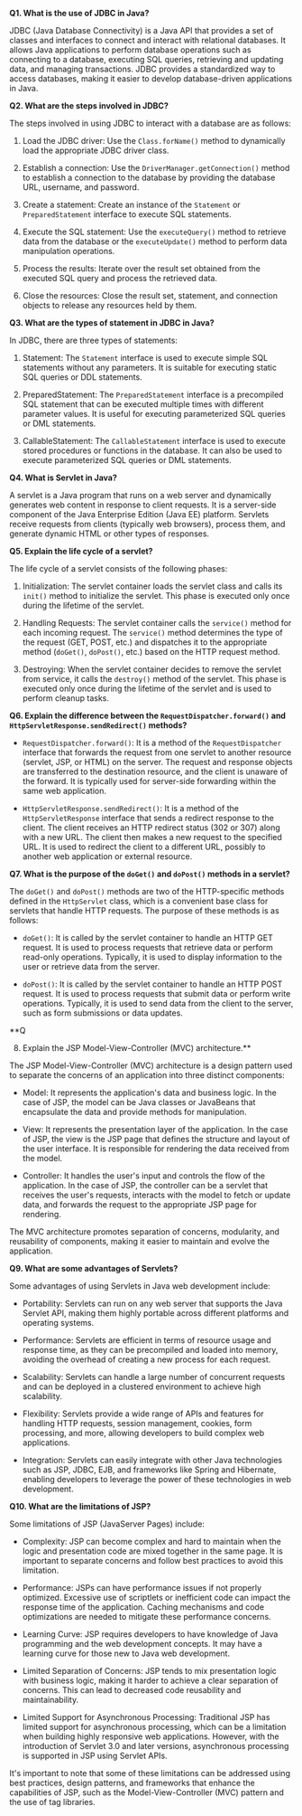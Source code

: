 **Q1. What is the use of JDBC in Java?**

JDBC (Java Database Connectivity) is a Java API that provides a set of classes and interfaces to connect and interact with relational databases. It allows Java applications to perform database operations such as connecting to a database, executing SQL queries, retrieving and updating data, and managing transactions. JDBC provides a standardized way to access databases, making it easier to develop database-driven applications in Java.

**Q2. What are the steps involved in JDBC?**

The steps involved in using JDBC to interact with a database are as follows:

1. Load the JDBC driver: Use the `Class.forName()` method to dynamically load the appropriate JDBC driver class.

2. Establish a connection: Use the `DriverManager.getConnection()` method to establish a connection to the database by providing the database URL, username, and password.

3. Create a statement: Create an instance of the `Statement` or `PreparedStatement` interface to execute SQL statements.

4. Execute the SQL statement: Use the `executeQuery()` method to retrieve data from the database or the `executeUpdate()` method to perform data manipulation operations.

5. Process the results: Iterate over the result set obtained from the executed SQL query and process the retrieved data.

6. Close the resources: Close the result set, statement, and connection objects to release any resources held by them.

**Q3. What are the types of statement in JDBC in Java?**

In JDBC, there are three types of statements:

1. Statement: The `Statement` interface is used to execute simple SQL statements without any parameters. It is suitable for executing static SQL queries or DDL statements.

2. PreparedStatement: The `PreparedStatement` interface is a precompiled SQL statement that can be executed multiple times with different parameter values. It is useful for executing parameterized SQL queries or DML statements.

3. CallableStatement: The `CallableStatement` interface is used to execute stored procedures or functions in the database. It can also be used to execute parameterized SQL queries or DML statements.

**Q4. What is Servlet in Java?**

A servlet is a Java program that runs on a web server and dynamically generates web content in response to client requests. It is a server-side component of the Java Enterprise Edition (Java EE) platform. Servlets receive requests from clients (typically web browsers), process them, and generate dynamic HTML or other types of responses.

**Q5. Explain the life cycle of a servlet?**

The life cycle of a servlet consists of the following phases:

1. Initialization: The servlet container loads the servlet class and calls its `init()` method to initialize the servlet. This phase is executed only once during the lifetime of the servlet.

2. Handling Requests: The servlet container calls the `service()` method for each incoming request. The `service()` method determines the type of the request (GET, POST, etc.) and dispatches it to the appropriate method (`doGet()`, `doPost()`, etc.) based on the HTTP request method.

3. Destroying: When the servlet container decides to remove the servlet from service, it calls the `destroy()` method of the servlet. This phase is executed only once during the lifetime of the servlet and is used to perform cleanup tasks.

**Q6. Explain the difference between the `RequestDispatcher.forward()` and `HttpServletResponse.sendRedirect()` methods?**

- `RequestDispatcher.forward()`: It is a method of the `RequestDispatcher` interface that forwards the request from one servlet to another resource (servlet, JSP, or HTML) on the server. The request and response objects are transferred to the destination resource, and the client is unaware of the forward. It is typically used for server-side forwarding within the same web application.

- `HttpServletResponse.sendRedirect()`: It is a method of the `HttpServletResponse` interface that sends a redirect response to the client. The client receives an HTTP redirect status (302 or 307) along with a new URL. The client then makes a new request to the specified URL. It is used to redirect the client to a different URL, possibly to another web application or external resource.

**Q7. What is the purpose of the `doGet()` and `doPost()` methods in a servlet?**

The `doGet()` and `doPost()` methods are two of the HTTP-specific methods defined in the `HttpServlet` class, which is a convenient base class for servlets that handle HTTP requests. The purpose of these methods is as follows:

- `doGet()`: It is called by the servlet container to handle an HTTP GET request. It is used to process requests that retrieve data or perform read-only operations. Typically, it is used to display information to the user or retrieve data from the server.

- `doPost()`: It is called by the servlet container to handle an HTTP POST request. It is used to process requests that submit data or perform write operations. Typically, it is used to send data from the client to the server, such as form submissions or data updates.

**Q

8. Explain the JSP Model-View-Controller (MVC) architecture.**

The JSP Model-View-Controller (MVC) architecture is a design pattern used to separate the concerns of an application into three distinct components:

- Model: It represents the application's data and business logic. In the case of JSP, the model can be Java classes or JavaBeans that encapsulate the data and provide methods for manipulation.

- View: It represents the presentation layer of the application. In the case of JSP, the view is the JSP page that defines the structure and layout of the user interface. It is responsible for rendering the data received from the model.

- Controller: It handles the user's input and controls the flow of the application. In the case of JSP, the controller can be a servlet that receives the user's requests, interacts with the model to fetch or update data, and forwards the request to the appropriate JSP page for rendering.

The MVC architecture promotes separation of concerns, modularity, and reusability of components, making it easier to maintain and evolve the application.

**Q9. What are some advantages of Servlets?**

Some advantages of using Servlets in Java web development include:

- Portability: Servlets can run on any web server that supports the Java Servlet API, making them highly portable across different platforms and operating systems.

- Performance: Servlets are efficient in terms of resource usage and response time, as they can be precompiled and loaded into memory, avoiding the overhead of creating a new process for each request.

- Scalability: Servlets can handle a large number of concurrent requests and can be deployed in a clustered environment to achieve high scalability.

- Flexibility: Servlets provide a wide range of APIs and features for handling HTTP requests, session management, cookies, form processing, and more, allowing developers to build complex web applications.

- Integration: Servlets can easily integrate with other Java technologies such as JSP, JDBC, EJB, and frameworks like Spring and Hibernate, enabling developers to leverage the power of these technologies in web development.

**Q10. What are the limitations of JSP?**

Some limitations of JSP (JavaServer Pages) include:

- Complexity: JSP can become complex and hard to maintain when the logic and presentation code are mixed together in the same page. It is important to separate concerns and follow best practices to avoid this limitation.

- Performance: JSPs can have performance issues if not properly optimized. Excessive use of scriptlets or inefficient code can impact the response time of the application. Caching mechanisms and code optimizations are needed to mitigate these performance concerns.

- Learning Curve: JSP requires developers to have knowledge of Java programming and the web development concepts. It may have a learning curve for those new to Java web development.

- Limited Separation of Concerns: JSP tends to mix presentation logic with business logic, making it harder to achieve a clear separation of concerns. This can lead to decreased code reusability and maintainability.

- Limited Support for Asynchronous Processing: Traditional JSP has limited support for asynchronous processing, which can be a limitation when building highly responsive web applications. However, with the introduction of Servlet 3.0 and later versions, asynchronous processing is supported in JSP using Servlet APIs.

It's important to note that some of these limitations can be addressed using best practices, design patterns, and frameworks that enhance the capabilities of JSP, such as the Model-View-Controller (MVC) pattern and the use of tag libraries.